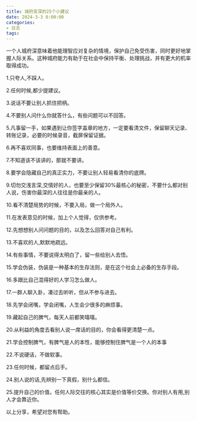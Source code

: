 ```yaml
---
title: 城府变深的25个小建议
date: 2024-3-3 0:00:00
categories:
- 日志
tags:
---
```

一个人城府深意味着他能理智应对复杂的情境，保护自己免受伤害，同时更好地掌握人际关系。这种城府能力有助于在社会中保持平衡、处理挑战，并有更大的机率取得成功。

1.只夸人,不踩人。

2.任何时候,都少提建议。

3.说话不要让别人抓住把柄。

4.不要别人问什么你就答什么，有些问题可以不回答。

5.凡事留一手，如果遇到让你签字盖章的地方，一定要看清文件，保留聊天记录、转账记录，必要的时候录音，截屏保留证据。

6.再不喜欢同事，也要维持表面上的善意。

7.不知道该不该讲的，那就不要讲。

8.要学会隐藏自己的真正实力，不要让别人轻易看清你的底牌。

9.切勿交浅言深,交情好的人，也要至少保留30%最核心的秘密，不要什么都对别人说，伤害你最深的人往往是你最亲的人。

10.看不清楚局势的时候，不要入局，做一个局外人。

11.在发表意见的时候，加上个人觉得，仅供参考。

12.先想想别人问问题的目的，以及怎么回答对自己有利。

13.不喜欢的人,默默地疏远。

14.有些事情，不要说得太明白了，留一些给别人去悟。

15.学会伪装，伪装是一种基本的生存法则，是在这个社会上必备的生存手段。

16.多跟比自己混得好的人学习怎么做人。

17.一群人聊入卦，凑过去听听，但从不参与进去。

18.先学会闭嘴，学会闭嘴，人生会少很多的麻烦事。

19.藏起自己的脾气，每天人前都笑嘻嘻。

20.从利益的角度去看别人说一席话的目的，你会看得更清楚一点。

21.学会控制脾气，有脾气是人的本性，能够控制住脾气是一个人的本事

22.不说硬话，不做软事。

23.任何时候，都留点后手。

24.别人说的话,先辨别一下真假，别什么都信。

25.提升自己的价值，任何人际交往的核心其实是价值等价交换。你对别人有用,别人才会靠近你。

以上分享，希望对您有帮助。
